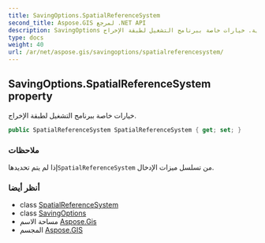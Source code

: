```yaml
---
title: SavingOptions.SpatialReferenceSystem
second_title: Aspose.GIS لمرجع .NET API
description: SavingOptions ملكية. خيارات خاصة ببرنامج التشغيل لطبقة الإخراج.
type: docs
weight: 40
url: /ar/net/aspose.gis/savingoptions/spatialreferencesystem/
---
```

## SavingOptions.SpatialReferenceSystem property

خيارات خاصة ببرنامج التشغيل لطبقة الإخراج.

```csharp
public SpatialReferenceSystem SpatialReferenceSystem { get; set; }
```

### ملاحظات

إذا لم يتم تحديدها`SpatialReferenceSystem` من تسلسل ميزات الإدخال.

### أنظر أيضا

* class [SpatialReferenceSystem](../../../aspose.gis.spatialreferencing/spatialreferencesystem/)
* class [SavingOptions](../)
* مساحة الاسم [Aspose.Gis](../../savingoptions/)
* المجسم [Aspose.GIS](../../../)


